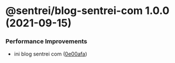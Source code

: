 # @sentrei/blog-sentrei-com 1.0.0 (2021-09-15)

### Performance Improvements

- ini blog sentrei com ([0e00afa](https://github.com/sentrei/sentrei/commit/0e00afa1d8617bfc73ff85c5ec82bd6a9fca47a2))
